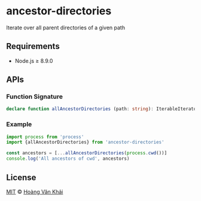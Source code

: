 # ancestor-directories

Iterate over all parent directories of a given path

## Requirements

* Node.js ≥ 8.9.0

## APIs

### Function Signature

```typescript
declare function allAncestorDirectories (path: string): IterableIterator<string>
```

### Example

```javascript
import process from 'process'
import {allAncestorDirectories} from 'ancestor-directories'

const ancestors = [...allAncestorDirectories(process.cwd())]
console.log('All ancestors of cwd', ancestors)
```

## License

[MIT](https://git.io/vhaEz) © [Hoàng Văn Khải](https://github.com/KSXGitHub)
